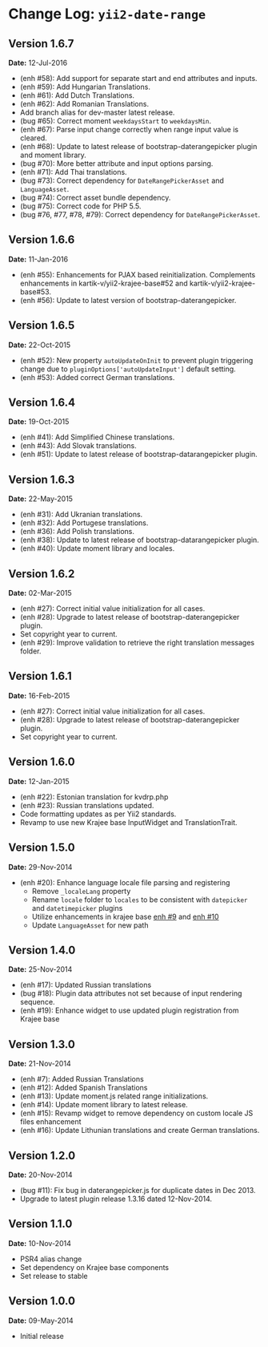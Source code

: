 Change Log: `yii2-date-range`
=============================

## Version 1.6.7

**Date:** 12-Jul-2016

- (enh #58): Add support for separate start and end attributes and inputs.
- (enh #59): Add Hungarian Translations.
- (enh #61): Add Dutch Translations.
- (enh #62): Add Romanian Translations.
- Add branch alias for dev-master latest release.
- (bug #65): Correct moment `weekdaysStart` to `weekdaysMin`.
- (enh #67): Parse input change correctly when range input value is cleared.
- (enh #68): Update to latest release of bootstrap-daterangepicker plugin and moment library.
- (bug #70): More better attribute and input options parsing.
- (enh #71): Add Thai translations.
- (bug #73): Correct dependency for `DateRangePickerAsset` and `LanguageAsset`.
- (bug #74): Correct asset bundle dependency.
- (bug #75): Correct code for PHP 5.5.
- (bug #76, #77, #78, #79): Correct dependency for `DateRangePickerAsset`.

## Version 1.6.6

**Date:** 11-Jan-2016

- (enh #55): Enhancements for PJAX based reinitialization. Complements enhancements in kartik-v/yii2-krajee-base#52 and kartik-v/yii2-krajee-base#53.
- (enh #56): Update to latest version of bootstrap-daterangepicker.

## Version 1.6.5

**Date:** 22-Oct-2015

- (enh #52): New property `autoUpdateOnInit` to prevent plugin triggering change due to `pluginOptions['autoUpdateInput']` default setting.
- (enh #53): Added correct German translations.

## Version 1.6.4

**Date:** 19-Oct-2015

- (enh #41): Add Simplified Chinese translations.
- (enh #43): Add Slovak translations.
- (enh #51): Update to latest release of bootstrap-datarangepicker plugin.

## Version 1.6.3

**Date:** 22-May-2015

- (enh #31): Add Ukranian translations.
- (enh #32): Add Portugese translations.
- (enh #36): Add Polish translations.
- (enh #38): Update to latest release of bootstrap-datarangepicker plugin.
- (enh #40): Update moment library and locales.

## Version 1.6.2

**Date:** 02-Mar-2015

- (enh #27): Correct initial value initialization for all cases.
- (enh #28): Upgrade to latest release of bootstrap-daterangepicker plugin.
- Set copyright year to current.
- (enh #29): Improve validation to retrieve the right translation messages folder.

## Version 1.6.1

**Date:** 16-Feb-2015

- (enh #27): Correct initial value initialization for all cases.
- (enh #28): Upgrade to latest release of bootstrap-daterangepicker plugin.
- Set copyright year to current.

## Version 1.6.0

**Date:** 12-Jan-2015

- (enh #22): Estonian translation for kvdrp.php
- (enh #23): Russian translations updated.
- Code formatting updates as per Yii2 standards.
- Revamp to use new Krajee base InputWidget and TranslationTrait.

## Version 1.5.0

**Date:** 29-Nov-2014

- (enh #20): Enhance language locale file parsing and registering
    - Remove `_localeLang` property
    - Rename `locale` folder to `locales` to be consistent with `datepicker` and `datetimepicker` plugins
    - Utilize enhancements in krajee base [enh #9](https://github.com/kartik-v/yii2-krajee-base/issues/9) and  [enh #10 ](https://github.com/kartik-v/yii2-krajee-base/issues/10) 
    - Update `LanguageAsset` for new path

## Version 1.4.0

**Date:** 25-Nov-2014

- (enh #17): Updated Russian translations
- (bug #18): Plugin data attributes not set because of input rendering sequence.
- (enh #19): Enhance widget to use updated plugin registration from Krajee base 

## Version 1.3.0

**Date:** 21-Nov-2014

- (enh #7): Added Russian Translations
- (enh #12): Added Spanish Translations
- (enh #13): Update moment.js related range initializations.
- (enh #14): Update moment library to latest release.
- (enh #15): Revamp widget to remove dependency on custom locale JS files enhancement
- (enh #16): Update Lithunian translations and create German translations.

## Version 1.2.0

**Date:** 20-Nov-2014

- (bug #11): Fix bug in daterangepicker.js for duplicate dates in Dec 2013.
- Upgrade to latest plugin release 1.3.16 dated 12-Nov-2014.

## Version 1.1.0

**Date:** 10-Nov-2014

- PSR4 alias change
- Set dependency on Krajee base components
- Set release to stable

## Version 1.0.0

**Date:** 09-May-2014

- Initial release